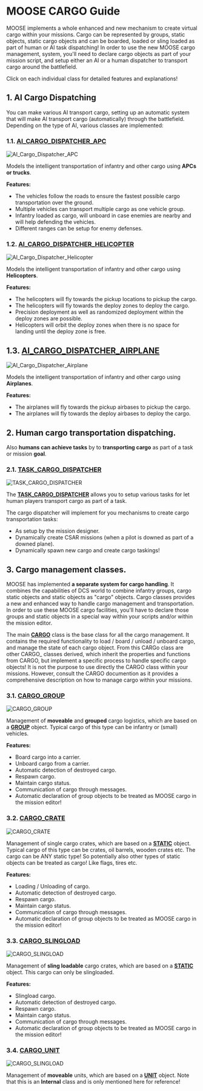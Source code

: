 # MOOSE CARGO Guide

MOOSE implements a whole enhanced and new mechanism to create virtual cargo within your missions.
Cargo can be represented by groups, static objects, static cargo objects and can be boarded, loaded or sling loaded as part of
human or AI task dispatching!
In order to use the new MOOSE cargo management, system, you'll need to declare cargo objects as part of your mission script,
and setup either an AI or a human dispatcher to transport cargo around the battlefield.

Click on each individual class for detailed features and explanations!


## 1. AI Cargo Dispatching

You can make various AI transport cargo, setting up an automatic system that will make AI transport cargo (automatically)
through the battlefield. Depending on the type of AI, various classes are implemented:


### 1.1. [**AI\_CARGO\_DISPATCHER_APC**](Documentation/AI.AI_Cargo_Dispatcher_APC.html)

![AI_Cargo_Dispatcher_APC](Images\AI_Cargo_Dispatching_For_APC.JPG)

Models the intelligent transportation of infantry and other cargo using **APCs or trucks**.

**Features:**

  * The vehicles follow the roads to ensure the fastest possible cargo transportation over the ground.
  * Multiple vehicles can transport multiple cargo as one vehicle group.
  * Infantry loaded as cargo, will unboard in case enemies are nearby and will help defending the vehicles.
  * Different ranges can be setup for enemy defenses.


### 1.2. [**AI\_CARGO\_DISPATCHER_HELICOPTER**](Documentation/AI.AI_Cargo_Dispatcher_Helicopter.html)

![AI_Cargo_Dispatcher_Helicopter](Images\AI_Cargo_Dispatching_For_Helicopters.JPG)

Models the intelligent transportation of infantry and other cargo using **Helicopters**.

**Features:**

  * The helicopters will fly towards the pickup locations to pickup the cargo.
  * The helicopters will fly towards the deploy zones to deploy the cargo.
  * Precision deployment as well as randomized deployment within the deploy zones are possible.
  * Helicopters will orbit the deploy zones when there is no space for landing until the deploy zone is free.


## 1.3. [**AI\_CARGO\_DISPATCHER_AIRPLANE**](Documentation/AI.AI_Cargo_Dispatcher_Airplane.html)

![AI_Cargo_Dispatcher_Airplane](Images\AI_Cargo_Dispatching_For_Airplanes.JPG)

Models the intelligent transportation of infantry and other cargo using **Airplanes**.

**Features:**

  * The airplanes will fly towards the pickup airbases to pickup the cargo.
  * The airplanes will fly towards the deploy airbases to deploy the cargo.


## 2. Human cargo transportation dispatching.
 
Also **humans can achieve tasks** by to **transporting cargo** as part of a task or mission **goal**.

### 2.1. [**TASK\_CARGO\_DISPATCHER**](Documentation/Tasking.Task_Cargo_Dispatcher.html)

![TASK\_CARGO\_DISPATCHER](Images\Task_Cargo_Dispatcher.JPG)

The [**TASK\_CARGO\_DISPATCHER**](Documentation/Tasking.Task_Cargo_Dispatcher.html) allows you to setup various tasks for let human
players transport cargo as part of a task. 

The cargo dispatcher will implement for you mechanisms to create cargo transportation tasks:

  * As setup by the mission designer.
  * Dynamically create CSAR missions (when a pilot is downed as part of a downed plane).
  * Dynamically spawn new cargo and create cargo taskings!


## 3. Cargo management classes.

MOOSE has implemented **a separate system for cargo handling**.
It combines the capabilities of DCS world to combine infantry groups, cargo static objects and static objects
as "cargo" objects. Cargo classes provides a new and enhanced way to handle cargo management and transportation.
In order to use these MOOSE cargo facilities, you'll have to declare those groups and static objects
in a special way within your scripts and/or within the mission editor.

The main [**CARGO**](Documentation/Cargo.Cargo.html) class is the base class for all the cargo management.
It contains the required functionality to load / board / unload / unboard cargo, and manage the state of each cargo object.
From this CARGo class are other CARGO_ classes derived, which inherit the properties and functions from CARGO,
but implement a specific process to handle specific cargo objects!
It is not the purpose to use directly the CARGO class within your missions.
However, consult the CARGO documention as it provides a comprehensive description on how to manage cargo within your missions.


### 3.1. [**CARGO\_GROUP**](Documentation/Cargo.CargoGroup.html)

![CARGO\_GROUP](Images\Cargo_Groups.JPG)

Management of **moveable** and **grouped** cargo logistics, which are based on a [**GROUP**](Documentation/Wrapper.Group.html) object.
Typical cargo of this type can be infantry or (small) vehicles.

**Features:**

  * Board cargo into a carrier.
  * Unboard cargo from a carrier.
  * Automatic detection of destroyed cargo.
  * Respawn cargo.
  * Maintain cargo status.
  * Communication of cargo through messages.
  * Automatic declaration of group objects to be treated as MOOSE cargo in the mission editor!


### 3.2. [**CARGO_CRATE**](Documentation/Cargo.CargoCrate.html)

![CARGO\_CRATE](Images\Cargo_Crates.JPG)

Management of single cargo crates, which are based on a [**STATIC**](Documentation/Wrapper.Static.html) object.
Typical cargo of this type can be crates, oil barrels, wooden crates etc.
The cargo can be ANY static type! So potentially also other types of static objects can be treated as cargo!
Like flags, tires etc.

**Features:**

  * Loading / Unloading of cargo.
  * Automatic detection of destroyed cargo.
  * Respawn cargo.
  * Maintain cargo status.
  * Communication of cargo through messages.
  * Automatic declaration of group objects to be treated as MOOSE cargo in the mission editor!


### 3.3. [**CARGO_SLINGLOAD**](Documentation/Cargo.CargoSlingload.html)

![CARGO\_SLINGLOAD](Images\Cargo_Slingload.JPG)

Management of **sling loadable** cargo crates, which are based on a [**STATIC**](Documentation/Wrapper.Static.html) object. 
This cargo can only be slingloaded.

**Features:**

  * Slingload cargo.
  * Automatic detection of destroyed cargo.
  * Respawn cargo.
  * Maintain cargo status.
  * Communication of cargo through messages.
  * Automatic declaration of group objects to be treated as MOOSE cargo in the mission editor!


### 3.4. [**CARGO_UNIT**](Documentation/Cargo.CargoUnit.html)

![CARGO\_SLINGLOAD](Images\Cargo_Unit.JPG.JPG)

Management of **moveable** units, which are based on a [**UNIT**](Documentation/Wrapper.Unit.html) object. 
Note that this is an **Internal** class and is only mentioned here for reference!

